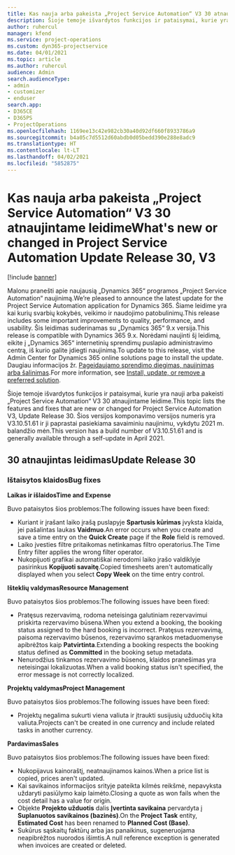 ```yaml
---
title: Kas nauja arba pakeista „Project Service Automation“ V3 30 atnaujintame leidime
description: Šioje temoje išvardytos funkcijos ir pataisymai, kurie yra pasiekiami „Project Service Automation“ V3 30 atnaujintame leidime.
author: ruhercul
manager: kfend
ms.service: project-operations
ms.custom: dyn365-projectservice
ms.date: 04/01/2021
ms.topic: article
ms.author: ruhercul
audience: Admin
search.audienceType:
- admin
- customizer
- enduser
search.app:
- D365CE
- D365PS
- ProjectOperations
ms.openlocfilehash: 1169ee13c42e982cb30a40d92df660f8933786a9
ms.sourcegitcommit: b4a05c7d5512d60abdb0d05bedd390e288e8adc9
ms.translationtype: HT
ms.contentlocale: lt-LT
ms.lasthandoff: 04/02/2021
ms.locfileid: "5852875"
---
```

# <a name="whats-new-or-changed-in-project-service-automation-update-release-30-v3"></a><span data-ttu-id="47c83-103">Kas nauja arba pakeista „Project Service Automation“ V3 30 atnaujintame leidime</span><span class="sxs-lookup"><span data-stu-id="47c83-103">What's new or changed in Project Service Automation Update Release 30, V3</span></span>

[!include [banner](../includes/psa-now-project-operations.md)]

<span data-ttu-id="47c83-104">Malonu pranešti apie naujausią „Dynamics 365“ programos „Project Service Automation“ naujinimą.</span><span class="sxs-lookup"><span data-stu-id="47c83-104">We’re pleased to announce the latest update for the Project Service Automation application for Dynamics 365.</span></span> <span data-ttu-id="47c83-105">Šiame leidime yra kai kurių svarbių kokybės, veikimo ir naudojimo patobulinimų.</span><span class="sxs-lookup"><span data-stu-id="47c83-105">This release includes some important improvements to quality, performance, and usability.</span></span> <span data-ttu-id="47c83-106">Šis leidimas suderinamas su „Dynamics 365“ 9.x versija.</span><span class="sxs-lookup"><span data-stu-id="47c83-106">This release is compatible with Dynamics 365 9.x.</span></span> <span data-ttu-id="47c83-107">Norėdami naujinti šį leidimą, eikite į „Dynamics 365“ internetinių sprendimų puslapio administravimo centrą, iš kurio galite įdiegti naujinimą.</span><span class="sxs-lookup"><span data-stu-id="47c83-107">To update to this release, visit the Admin Center for Dynamics 365 online solutions page to install the update.</span></span> <span data-ttu-id="47c83-108">Daugiau informacijos žr. [Pageidaujamo sprendimo diegimas, naujinimas arba šalinimas](https://docs.microsoft.com/power-platform/admin/install-remove-preferred-solution).</span><span class="sxs-lookup"><span data-stu-id="47c83-108">For more information, see [Install, update, or remove a preferred solution](https://docs.microsoft.com/power-platform/admin/install-remove-preferred-solution).</span></span>

<span data-ttu-id="47c83-109">Šioje temoje išvardytos funkcijos ir pataisymai, kurie yra nauji arba pakeisti „Project Service Automation“ V3 30 atnaujintame leidime.</span><span class="sxs-lookup"><span data-stu-id="47c83-109">This topic lists the features and fixes that are new or changed for Project Service Automation V3, Update Release 30.</span></span> <span data-ttu-id="47c83-110">Šios versijos komponavimo versijos numeris yra V3.10.51.61 ir ji paprastai pasiekiama savaiminiu naujinimu, vykdytu 2021 m. balandžio mėn.</span><span class="sxs-lookup"><span data-stu-id="47c83-110">This version has a build number of V3.10.51.61 and is generally available through a self-update in April 2021.</span></span>

## <a name="update-release-30"></a><span data-ttu-id="47c83-111">30 atnaujintas leidimas</span><span class="sxs-lookup"><span data-stu-id="47c83-111">Update Release 30</span></span>

### <a name="bug-fixes"></a><span data-ttu-id="47c83-112">Ištaisytos klaidos</span><span class="sxs-lookup"><span data-stu-id="47c83-112">Bug fixes</span></span>

<span data-ttu-id="47c83-113">**Laikas ir išlaidos**</span><span class="sxs-lookup"><span data-stu-id="47c83-113">**Time and Expense**</span></span>

<span data-ttu-id="47c83-114">Buvo pataisytos šios problemos:</span><span class="sxs-lookup"><span data-stu-id="47c83-114">The following issues have been fixed:</span></span>

- <span data-ttu-id="47c83-115">Kuriant ir įrašant laiko įrašą puslapyje **Spartusis kūrimas** įvyksta klaida, jei pašalintas laukas **Vaidmuo**.</span><span class="sxs-lookup"><span data-stu-id="47c83-115">An error occurs when you create and save a time entry on the **Quick Create** page if the **Role** field is removed.</span></span>
- <span data-ttu-id="47c83-116">Laiko įvesties filtre pritaikomas netinkamas filtro operatorius.</span><span class="sxs-lookup"><span data-stu-id="47c83-116">The Time Entry filter applies the wrong filter operator.</span></span>
- <span data-ttu-id="47c83-117">Nukopijuoti grafikai automatiškai nerodomi laiko įrašo valdiklyje pasirinkus **Kopijuoti savaitę**.</span><span class="sxs-lookup"><span data-stu-id="47c83-117">Copied timesheets aren't automatically displayed when you select **Copy Week** on the time entry control.</span></span>

<span data-ttu-id="47c83-118">**Išteklių valdymas**</span><span class="sxs-lookup"><span data-stu-id="47c83-118">**Resource Management**</span></span>

<span data-ttu-id="47c83-119">Buvo pataisytos šios problemos:</span><span class="sxs-lookup"><span data-stu-id="47c83-119">The following issues have been fixed:</span></span>

- <span data-ttu-id="47c83-120">Pratęsus rezervavimą, rodoma neteisinga galutiniam rezervavimui priskirta rezervavimo būsena.</span><span class="sxs-lookup"><span data-stu-id="47c83-120">When you extend a booking, the booking status assigned to the hard booking is incorrect.</span></span> <span data-ttu-id="47c83-121">Pratęsus rezervavimą, paisoma rezervavimo būsenos, rezervavimo sąrankos metaduomenyse apibrėžtos kaip **Patvirtinta**.</span><span class="sxs-lookup"><span data-stu-id="47c83-121">Extending a booking respects the booking status defined as **Committed** in the booking setup metadata.</span></span>
- <span data-ttu-id="47c83-122">Nenurodžius tinkamos rezervavimo būsenos, klaidos pranešimas yra neteisingai lokalizuotas.</span><span class="sxs-lookup"><span data-stu-id="47c83-122">When a valid booking status isn't specified, the error message is not correctly localized.</span></span>

<span data-ttu-id="47c83-123">**Projektų valdymas**</span><span class="sxs-lookup"><span data-stu-id="47c83-123">**Project Management**</span></span>

<span data-ttu-id="47c83-124">Buvo pataisytos šios problemos:</span><span class="sxs-lookup"><span data-stu-id="47c83-124">The following issues have been fixed:</span></span>

- <span data-ttu-id="47c83-125">Projektų negalima sukurti viena valiuta ir įtraukti susijusių užduočių kita valiuta.</span><span class="sxs-lookup"><span data-stu-id="47c83-125">Projects can't be created in one currency and include related tasks in another currency.</span></span>

<span data-ttu-id="47c83-126">**Pardavimas**</span><span class="sxs-lookup"><span data-stu-id="47c83-126">**Sales**</span></span>

<span data-ttu-id="47c83-127">Buvo pataisytos šios problemos:</span><span class="sxs-lookup"><span data-stu-id="47c83-127">The following issues have been fixed:</span></span>

- <span data-ttu-id="47c83-128">Nukopijavus kainoraštį, neatnaujinamos kainos.</span><span class="sxs-lookup"><span data-stu-id="47c83-128">When a price list is copied, prices aren't updated.</span></span>
- <span data-ttu-id="47c83-129">Kai savikainos informacijos srityje pateikta kilmės reikšmė, nepavyksta uždaryti pasiūlymo kaip laimėto.</span><span class="sxs-lookup"><span data-stu-id="47c83-129">Closing a quote as won fails when the cost detail has a value for origin.</span></span>
- <span data-ttu-id="47c83-130">Objekte **Projekto užduotis** dalis **Įvertinta savikaina** pervardyta į **Suplanuotos savikainos (bazinės)**.</span><span class="sxs-lookup"><span data-stu-id="47c83-130">On the **Project Task** entity, **Estimated Cost** has been renamed to **Planned Cost (Base)**.</span></span>
- <span data-ttu-id="47c83-131">Sukūrus sąskaitų faktūrų arba jas panaikinus, sugeneruojama neapibrėžtos nuorodos išimtis.</span><span class="sxs-lookup"><span data-stu-id="47c83-131">A null reference exception is generated when invoices are created or deleted.</span></span>
